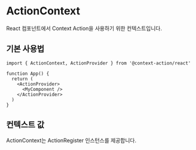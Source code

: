 # ActionContext

React 컴포넌트에서 Context Action을 사용하기 위한 컨텍스트입니다.

## 기본 사용법

```tsx
import { ActionContext, ActionProvider } from '@context-action/react'

function App() {
  return (
    <ActionProvider>
      <MyComponent />
    </ActionProvider>
  )
}
```

## 컨텍스트 값

ActionContext는 ActionRegister 인스턴스를 제공합니다.
